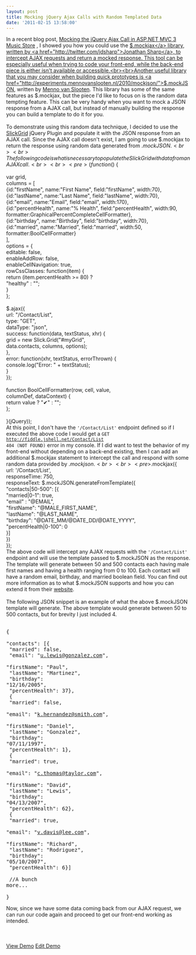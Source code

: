 ```yaml
---
layout: post
title: Mocking jQuery Ajax Calls with Random Templated Data
date: '2011-02-15 13:58:00'
---
```


In a recent blog post, <a href="http://elijahmanor.com/mocking-the-jquery-ajax-call-in-asp-net-mvc-3-music-store/">Mocking the jQuery Ajax Call in ASP.NET MVC 3 Music Store</a> , I showed you how you could use the <a href="http://enterprisejquery.com/2010/07/mock-your-ajax-requests-with-mockjax-for-rapid-development/">$.mockjax</a> library, written by <a href="http://twitter.com/jdsharp">Jonathan Sharp</a>, to intercept AJAX requests and return a mocked response. This tool can be especially useful when trying to code your front-end, while the back-end piece is either isn't available or accessible.<br><br>Another useful library that you may consider when building quick prototypes is <a href="http://experiments.mennovanslooten.nl/2010/mockjson/">$.mockJSON</a>, written by <a href="http://twitter.com/mennovanslooten">Menno van Slooten</a>. This library has some of the same features as $.mockjax, but the piece I'd like to focus on is the random data tempting feature. This can be very handy when you want to mock a JSON response from a AJAX call, but instead of manually building the response you can build a template to do it for you.<br><br>To demonstrate using this random data technique, I decided to use the <a href="https://github.com/mleibman/SlickGrid/wiki">SlickGrid</a> jQuery Plugin and populate it with the JSON response from an AJAX call. Since the AJAX call doesn't exist, I am going to use $.mockjax to return the response using random data generated from $.mockJSON.<br><br>The following code is what is necessary to populate the SlickGrid with data from an AJAX call.<br><br><pre>(function($) {<br><br>var grid,<br>  columns = [<br>    {id:"firstName", name:"First Name", field:"firstName", width:70},<br>    {id:"lastName", name:"Last Name", field:"lastName", width:70},<br>    {id:"email", name:"Email", field:"email", width:170},<br>    {id:"percentHealth", name:"% Health", field:"percentHealth", width:90, formatter:GraphicalPercentCompleteCellFormatter},<br>    {id:"birthday", name:"Birthday", field:"birthday", width:70},<br>    {id:"married", name:"Married", field:"married", width:50, formatter:BoolCellFormatter}<br>],<br>  options = {<br>    editable: false,<br>    enableAddRow: false,<br>    enableCellNavigation: true,<br>    rowCssClasses: function(item) {<br>      return (item.percentHealth >= 80) ? <br>        "healthy" : "";<br>    }<br>  };<br><br>$.ajax({<br>  url: "/Contact/List",<br>  type: "GET",<br>  dataType: "json",<br>  success: function(data, textStatus, xhr) {<br>    grid = new Slick.Grid("#myGrid", <br>      data.contacts, columns, options);<br>  },<br>  error: function(xhr, textStatus, errorThrown) {<br>    console.log("Error: " + textStatus);<br>  }<br>});<br><br>function BoolCellFormatter(row, cell, value, <br>  columnDef, dataContext) {<br>  return value ? "✔" : "";<br>};<br><br>}(jQuery));<br></pre>At this point, I don't have the <code>'/Contact/List'</code> endpoint defined so if I executed the above code I would get a <code>GET http://fiddle.jshell.net/Contact/List 404 (NOT FOUND)</code> error in my console. If I did want to test the behavior of my front-end without depending on a back-end existing, then I can add an additional $.mockjax statement to intercept the call and respond with some random data provided by $.mockjson.<br><br><pre>$.mockjax({<br>    url: '/Contact/List',<br>    responseTime: 750,<br>    responseText: $.mockJSON.generateFromTemplate({<br>        "contacts|50-500": [{<br>            "married|0-1": true,<br>            "email" : "@EMAIL",<br>            "firstName": "@MALE_FIRST_NAME",<br>            "lastName": "@LAST_NAME",<br>            "birthday": "@DATE_MM/@DATE_DD/@DATE_YYYY",<br>            "percentHealth|0-100": 0 <br>        }]<br>    })<br>});<br></pre>The above code will intercept any AJAX requests with the <code>'/Contact/List'</code> endpoint and will use the template passed to $.mockJSON as the response. The template will generate between 50 and 500 contacts each having male first names and having a health ranging from 0 to 100. Each contact will have a random email, birthday, and married boolean field. You can find out more information as to what $.mockJSON supports and how you can extend it from their <a href="http://experiments.mennovanslooten.nl/2010/mockjson/">website</a>.<br><br>The following JSON snippet is an example of what the above $.mockJSON template will generate. The above template would generate between 50 to 500 contacts, but for brevity I just included 4.<br><br><pre>{<br>  "contacts": [{<br>    "married": false,<br>    "email": "u.lewis@gonzalez.com",<br>    "firstName": "Paul",<br>    "lastName": "Martinez",<br>    "birthday": "12/16/2005",<br>    "percentHealth": 37},<br>  {<br>    "married": false,<br>    "email": "k.hernandez@smith.com",<br>    "firstName": "Daniel",<br>    "lastName": "Gonzalez",<br>    "birthday": "07/11/1997",<br>    "percentHealth": 1},<br>  {<br>    "married": true,<br>    "email": "c.thomas@taylor.com",<br>    "firstName": "David",<br>    "lastName": "Lewis",<br>    "birthday": "04/13/2007",<br>    "percentHealth": 62},<br>  {<br>    "married": true,<br>    "email": "v.davis@lee.com",<br>    "firstName": "Richard",<br>    "lastName": "Rodriguez",<br>    "birthday": "05/10/2007",<br>    "percentHealth": 6}]<br><br>  //A bunch more...<br><br>}<br></pre>Now, since we have some data coming back from our AJAX request, we can run our code again and proceed to get our front-end working as intended.<br><br><br><br><a href="http://jsfiddle.net/elijahmanor/y7gv4/show" target="_blank">View Demo</a> <a href="http://jsfiddle.net/elijahmanor/y7gv4/" target="_blank">Edit Demo</a><br><br>
